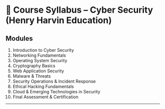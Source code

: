# 📝 Course Syllabus – Cyber Security (Henry Harvin Education)

## Modules
1. Introduction to Cyber Security  
2. Networking Fundamentals  
3. Operating System Security  
4. Cryptography Basics  
5. Web Application Security  
6. Malware & Threats  
7. Security Operations & Incident Response  
8. Ethical Hacking Fundamentals  
9. Cloud & Emerging Technologies in Security  
10. Final Assessment & Certification  

---
